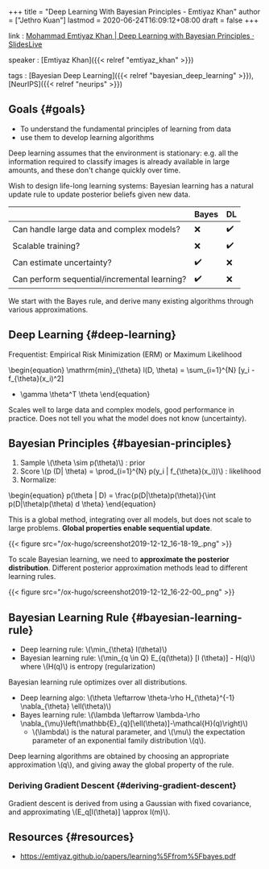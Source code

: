 +++
title = "Deep Learning With Bayesian Principles - Emtiyaz Khan"
author = ["Jethro Kuan"]
lastmod = 2020-06-24T16:09:12+08:00
draft = false
+++

link
: [Mohammad Emtiyaz Khan | Deep Learning with Bayesian Principles · SlidesLive](https://slideslive.com/38921489/deep-learning-with-bayesian-principles)

speaker
: [Emtiyaz Khan]({{< relref "emtiyaz_khan" >}})

tags
: [Bayesian Deep Learning]({{< relref "bayesian_deep_learning" >}}), [NeurIPS]({{< relref "neurips" >}})

## Goals {#goals}

- To understand the fundamental principles of learning from data
- use them to develop learning algorithms

Deep learning assumes that the environment is stationary: e.g. all the
information required to classify images is already available in large
amounts, and these don't change quickly over time.

Wish to design life-long learning systems: Bayesian learning has a
natural update rule to update posterior beliefs given new data.

|                                              | Bayes | DL  |
| -------------------------------------------- | ----- | --- |
| Can handle large data and complex models?    | ❌    | ✔️  |
| Scalable training?                           | ❌    | ✔️  |
| Can estimate uncertainty?                    | ✔️    | ❌  |
| Can perform sequential/incremental learning? | ✔️    | ❌  |

We start with the Bayes rule, and derive many existing algorithms
through various approximations.

## Deep Learning {#deep-learning}

Frequentist: Empirical Risk Minimization (ERM) or Maximum Likelihood

\begin{equation}
\mathrm{min}\_{\theta} l(D, \theta) = \sum\_{i=1}^{N} [y\_i - f\_{\theta}(x\_i)^2]

- \gamma \theta^T \theta
  \end{equation}

Scales well to large data and complex models, good performance in
practice. Does not tell you what the model does not know (uncertainty).

## Bayesian Principles {#bayesian-principles}

1.  Sample \\(\theta \sim p(\theta)\\) : prior
2.  Score \\(p (D| \theta) = \prod\_{i=1}^{N} p(y_i | f\_{\theta}(x_i))\\) : likelihood
3.  Normalize:

\begin{equation}
p(\theta | D) = \frac{p(D|\theta)p(\theta)}{\int p(D|\theta)p(\theta) d \theta}
\end{equation}

This is a global method, integrating over all models, but does not
scale to large problems. **Global properties enable sequential update**.

{{< figure src="/ox-hugo/screenshot2019-12-12_16-18-19_.png" >}}

To scale Bayesian learning, we need to **approximate the posterior
distribution**. Different posterior approximation methods lead to
different learning rules.

{{< figure src="/ox-hugo/screenshot2019-12-12_16-22-00_.png" >}}

## Bayesian Learning Rule {#bayesian-learning-rule}

- Deep learning rule: \\(\min\_{\theta} l(\theta)\\)
- Bayesian learning rule: \\(\min\_{q \in Q} E\_{q(\theta)} [l (\theta)] -
  H(q)\\) where \\(H(q)\\) is entropy (regularization)

Bayesian learning rule optimizes over all distributions.

- Deep learning algo: \\(\theta \leftarrow \theta-\rho H\_{\theta}^{-1} \nabla\_{\theta} \ell(\theta)\\)
- Bayes learning rule: \\(\lambda \leftarrow \lambda-\rho \nabla\_{\mu}\left(\mathbb{E}\_{q}[\ell(\theta)]-\mathcal{H}(q)\right)\\)
  - \\(\lambda\\) is the natural parameter, and \\(\mu\\) the expectation
    parameter of an exponential family distribution \\(q\\).

Deep learning algorithms are obtained by choosing an appropriate
approximation \\(q\\), and giving away the global property of the rule.

### Deriving Gradient Descent {#deriving-gradient-descent}

Gradient descent is derived from using a Gaussian with fixed
covariance, and approximating \\(E_q[l(\theta)] \approx l(m)\\).

## Resources {#resources}

- <https://emtiyaz.github.io/papers/learning%5Ffrom%5Fbayes.pdf>
